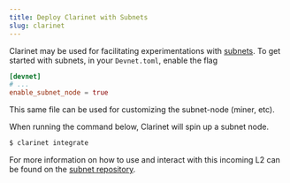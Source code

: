 ```yaml
---
title: Deploy Clarinet with Subnets
slug: clarinet
---
```


Clarinet may be used for facilitating experimentations with [subnets](https://www.youtube.com/watch?v=PFPwuVCGGuI).
To get started with subnets, in your `Devnet.toml`, enable the flag

```toml
[devnet]
# ...
enable_subnet_node = true
```

This same file can be used for customizing the subnet-node (miner, etc).

When running the command below, Clarinet will spin up a subnet node.

```bash
$ clarinet integrate
```

For more information on how to use and interact with this incoming L2 
can be found on the [subnet repository](https://github.com/hirosystems/stacks-subnets).

